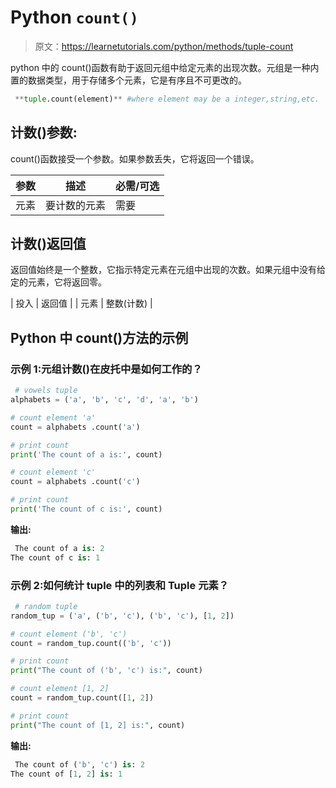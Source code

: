 # Python `count()`

> 原文：<https://learnetutorials.com/python/methods/tuple-count>

python 中的 count()函数有助于返回元组中给定元素的出现次数。元组是一种内置的数据类型，用于存储多个元素，它是有序且不可更改的。

```py
 **tuple.count(element)** #where element may be a integer,string,etc. 

```

## 计数()参数:

count()函数接受一个参数。如果参数丢失，它将返回一个错误。

| 参数 | 描述 | 必需/可选 |
| --- | --- | --- |
| 元素 | 要计数的元素 | 需要 |

## 计数()返回值

返回值始终是一个整数，它指示特定元素在元组中出现的次数。如果元组中没有给定的元素，它将返回零。

| 投入 | 返回值 |
| 元素 | 整数(计数) |

## Python 中 count()方法的示例

### 示例 1:元组计数()在皮托中是如何工作的？

```py
 # vowels tuple
alphabets = ('a', 'b', 'c', 'd', 'a', 'b')

# count element 'a'
count = alphabets .count('a')

# print count
print('The count of a is:', count)

# count element 'c'
count = alphabets .count('c')

# print count
print('The count of c is:', count) 

```

**输出:**

```py
 The count of a is: 2
The count of c is: 1 
```

### 示例 2:如何统计 tuple 中的列表和 Tuple 元素？

```py
 # random tuple
random_tup = ('a', ('b', 'c'), ('b', 'c'), [1, 2])

# count element ('b', 'c')
count = random_tup.count(('b', 'c'))

# print count
print("The count of ('b', 'c') is:", count)

# count element [1, 2]
count = random_tup.count([1, 2])

# print count
print("The count of [1, 2] is:", count) 

```

**输出:**

```py
 The count of ('b', 'c') is: 2
The count of [1, 2] is: 1 
```